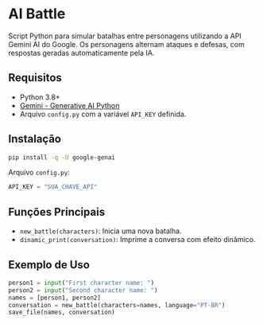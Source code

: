 # AI Battle

Script Python para simular batalhas entre personagens utilizando a API Gemini AI do Google. Os personagens alternam ataques e defesas, com respostas geradas automaticamente pela IA.

## Requisitos

- Python 3.8+
- [Gemini - Generative AI Python](https://ai.google.dev/gemini-api/docs/quickstart?hl=pt-br)
- Arquivo `config.py` com a variável `API_KEY` definida.

## Instalação

```bash
pip install -q -U google-genai
```

Arquivo `config.py`:

```python
API_KEY = "SUA_CHAVE_API"
```

## Funções Principais

- `new_battle(characters)`: Inicia uma nova batalha.
- `dinamic_print(conversation)`: Imprime a conversa com efeito dinâmico.

## Exemplo de Uso

```python
person1 = input("First character name: ")
person2 = input("Second character name: ")
names = [person1, person2]
conversation = new_battle(characters=names, language="PT-BR")
save_file(names, conversation)
```

